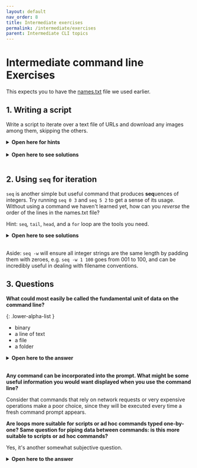 ```yaml
---
layout: default
nav_order: 8
title: Intermediate exercises
permalink: /intermediate/exercises
parent: Intermediate CLI topics
---
```


# Intermediate command line Exercises

This expects you to have the [names.txt](https://phette23.github.io/c4l21-learn-to-love-the-command-line/names.txt) file we used earlier.

## 1. Writing a script

Write a script to iterate over a text file of URLs and download any images among them, skipping the others.

<details>
<summary><b>Open here for hints</b></summary>
A regular expression you could use to identify most image URLs would be <code>'\.(jpe?g|png|webp)$'</code>. You will need to use <code>grep</code>'s <code>-E</code> flag. If using <code>curl</code> is proving too tricky try assuming that <code>wget $URL</code> will download a file even if your system does not have <code>wget</code> installed.
</details>
<br>

<details>
<summary><b>Open here to see solutions</b></summary>

<pre><code>#!/usr/bin/env bash
for URL in $(cat urls.txt); do
# grep's "-q" flag silences output, you could also write output to /dev/null
# like grep -E $REGEX >/dev/null (writing to /dev/null is a common pattern)
echo $URL | grep -E -q '\.(jpe?g|png|webp)$' && wget $URL
done</code></pre>
</details>
<br>

## 2. Using `seq` for iteration

`seq` is another simple but useful command that produces **seq**uences of integers. Try running `seq 0 3` and `seq 5 2` to get a sense of its usage. Without using a command we haven't learned yet, how can you _reverse_ the order of the lines in the names.txt file?

Hint: `seq`, `tail`, `head`, and a `for` loop are the tools you need.

<details>
<summary><b>Open here to see solutions</b></summary>

<pre><code>$ LENGTH=$(cat names.txt | wc -l)
$ for NUMBER in $(seq 1 $LENGTH)
$ do
$ tail -n $NUMBER names.txt | head -n1 >> reversed-names.txt
$ done
$ cat reversed-names.txt</code></pre>

<br>The actual, easiest way to do this is to use the <code>tac</code> command which is, in function and name, "reverse cat". It prints a file to stdout starting with the last line.
</details>
<br>

Aside: `seq -w` will ensure all integer strings are the same length by padding them with zeroes, e.g. `seq -w 1 100` goes from 001 to 100, and can be incredibly useful in dealing with filename conventions.

## 3. Questions

**What could most easily be called the fundamental unit of data on the command line?**

{: .lower-alpha-list }
- binary
- a line of text
- a file
- a folder

<details>
<summary><b>Open here to the answer</b></summary>

This is a philosophical question and thus debatable but <b>a line of text</b> is the best answer for reasons we've repeatedly seen during the intermediate topics: data passed through a command pipeline is processed one line a time; when you iterate over a file it is done one line at a time; and we even write out of our commands one line a a time.

"A file" might seem like the answer but it is actually possible to perform many complex operations without ever creating or referencing a file, for instance streaming data from a website, through a series of text manipulations, and back out to the web. Most of the time when we were writing to or accessing files it was more a matter of convenience than a necessity.
</details>
<br>

**Any command can be incorporated into the prompt. What might be some useful information you would want displayed when you use the command line?**

Consider that commands that rely on network requests or very expensive operations make a poor choice, since they will be executed every time a fresh command prompt appears.

**Are loops more suitable for scripts or ad hoc commands typed one-by-one? Same question for piping data between commands: is this more suitable to scripts or ad hoc commands?**

Yes, it's another somewhat subjective question.

<details>
<summary><b>Open here to the answer</b></summary>

Pipelines are elegant and useful while running ad hoc commands one at a time; loops are more powerful (they can more easily use "if" conditions, for instance) and better suited to scripts. Pipelines are more compact than loops so it's easier to type them out. Loops are more verbose and can be tricky to type sometimes because of how they break across multiple lines. Also, in a script, you can store data in a variable while performing repeated operations, making pipes less necessary. Most scripts will use both pipes and loops but overly relying on pipes can be problematic. See <a href='/c4l21-learn-to-love-the-command-line/further-learning#csvkit-is-an-actual-miracle'>my csvkit script</a> example, for instance.
</details>
